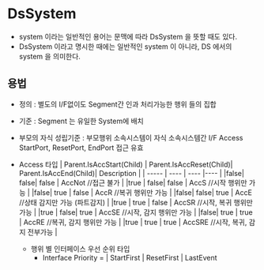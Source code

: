 # DsSystem

- system 이라는 일반적인 용어는 문맥에 따라 DsSystem 을 뜻할 때도 있다.
- DsSystem 이라고 명시한 때에는 일반적인 system 이 아니라, DS 에서의 system 을 의미한다.

## 용법

- 정의 : 별도의 I/F없이도 Segment간 인과 처리가능한 행위 들의 집합
- 기준 : Segment 는 유일한 System에 배치
- 부모의 자식 성립기준 : 부모행위 소속시스템이 자식 소속시스템간 I/F Access StartPort, ResetPort, EndPort 접근 유효
- Access 타입
  | Parent.IsAccStart(Child) | Parent.IsAccReset(Child)| Parent.IsAccEnd(Child)| Description |
  | ----- | ----  | ---- |---- |
  |false| false| false | AccNot  //접근 불가              |
  |true | false| false | AccS    //시작 행위만 가능          |
  |false| true | false | AccR    //복귀 행위만 가능          |
  |false| false| true  | AccE    //상태 감지만 가능  (파트감지) |
  |true | true | false | AccSR   //시작, 복귀 행위만 가능     |
  |true | false| true  | AccSE   //시작, 감지 행위만 가능     |
  |false| true | true  | AccRE   //복귀, 감지 행위만 가능     |
  |true | true | true  | AccSRE  //시작, 복귀, 감지 전부가능   |

  - 행위 별 인터페이스 우선 순위 타입
    - Interface Priority =        | StartFirst        | ResetFirst        | LastEvent
